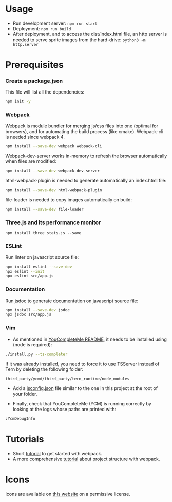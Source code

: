 # Usage
- Run development server: `npm run start`
- Deployment: `npm run build`
- After deployment, and to access the dist/index.html file, an http server is needed to serve sprite images from the hard-drive: `python3 -m http.server`


# Prerequisites
### Create a package.json
This file will list all the dependencies:

```bash
npm init -y
```

### Webpack
Webpack is module bundler for merging js/css files into one (optimal for browsers), and for automating the build process (like cmake). Webpack-cli is needed since webpack 4.

```bash
npm install --save-dev webpack webpack-cli
```

Webpack-dev-server works in-memory to refresh the browser automatically when files are modified:

```bash
npm install --save-dev webpack-dev-server
```

html-webpack-plugin is needed to generate automatically an index.html file:

```bash
npm install --save-dev html-webpack-plugin
```

file-loader is needed to copy images automatically on build:

```bash
npm install --save-dev file-loader
```

### Three.js and its performance monitor
```
npm install three stats.js --save
```

### ESLint
Run linter on javascript source file:

```bash
npm install eslint --save-dev
npx eslint --init
npx eslint src/app.js
```

### Documentation
Run jsdoc to generate documentation on javascript source file:

```bash
npm install --save-dev jsdoc
npx jsdoc src/app.js
```

### Vim
- As mentioned in [YouCompleteMe README][ycm], it needs to be installed using (node is required):

```bash
./install.py --ts-completer
```

If it was already installed, you need to force it to use TSServer instead of Tern by deleting the following folder:

```bash
third_party/ycmd/third_party/tern_runtime/node_modules
```

- Add a [jsconfig.json][jsconfig] file similar to the one in this project at the root of your folder.

- Finally, check that YouCompleteMe (YCM) is running correctly by looking at the logs whose paths are printed with:

```bash
:YcmDebugInfo
```

[ycm]: https://github.com/ycm-core/YouCompleteMe#javascript-and-typescript-semantic-completion
[jsconfig]: https://code.visualstudio.com/docs/languages/jsconfig


# Tutorials
- Short [tutorial][1] to get started with webpack.
- A more comprehensive [tutorial][2] about project structure with webpack.

[1]: https://medium.com/@yakubova92/intro-to-webpack-46e8862d6627
[2]: https://hackernoon.com/webpack-the-basics-2712a7ad640b


# Icons
Icons are available on [this website][4] on a permissive license.

[4]: https://iconify.design/icon-sets/
